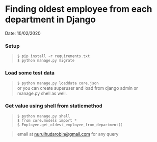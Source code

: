 # Finding oldest employee from each department in Django

Date: 10/02/2020

### Setup
> `$ pip install -r requirements.txt`  
> `$ python manage.py migrate`  

### Load some test data
  
> `$ python manage.py loaddata core.json`  
or you can create superuser and load from django admin or manage.py shell as well.

### Get value using shell from staticmethod
> `$ python manage.py shell`  
> `$ from core.models import *`  
> `$ Employee.get_oldest_employee_from_department()`

> email at nurulhudarobin@gmail.com for any query
